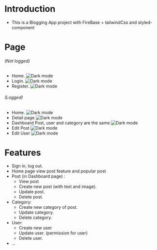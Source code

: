# **Introduction**

- This is a Blogging App project with FireBase + tailwindCss and styled-component

# **Page**

###### _(Not logged)_

- Home.
  ![Dark mode](https://i.ibb.co/KwFScPN/home.jpg)
- Login.
  ![Dark mode](https://i.ibb.co/QF1nrsj/login.jpg)
- Register.
  ![Dark mode](https://i.ibb.co/jD44ms1/register.jpg)

###### _(Logged)_

- Home.
  ![Dark mode](https://i.ibb.co/n1758xP/logged.jpg)
- Detail page
  ![Dark mode](https://i.ibb.co/8M98yL9/detail.jpg)
- Dashboard Post, user and category are the same
  ![Dark mode](https://i.ibb.co/0hsb2mm/post.jpg)
- Edit Post
  ![Dark mode](https://i.ibb.co/tYhyrL4/editpost.jpg)
- Edit User
  ![Dark mode](https://i.ibb.co/R2B0rJG/edituser.jpg)

# **Features**

- Sign in, log out.
- Home page view post feature and popular post
- Post (in Dashboard page) :
  - View post
  - Create new post (with text and image).
  - Update post.
  - Delete post.
- Category:
  - Create new category of post.
  - Update category.
  - Delete category.
- User:
  - Create new user
  - Update user. (permission for user)
  - Delete user.
- ...
